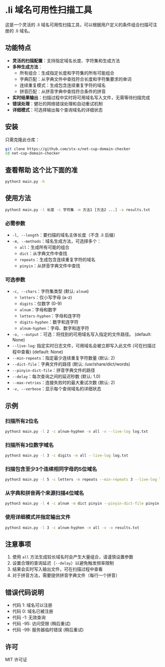 # .li 域名可用性扫描工具

这是一个灵活的 .li 域名可用性扫描工具，可以根据用户定义的条件组合扫描可注册的 .li 域名。

## 功能特点

- **灵活的扫描配置**：支持指定域名长度、字符集和生成方法
- **多种生成方法**：
  - 所有组合：生成指定长度和字符集的所有可能组合
  - 字典匹配：从字典文件中查找符合长度和字符集要求的单词
  - 连续重复模式：生成包含连续重复字符的域名
  - 拼音匹配：从拼音字典中查找符合条件的拼音
- **实时结果输出**：扫描过程中实时将可用域名写入文件，无需等待扫描完成
- **错误处理**：健壮的网络错误处理和自动重试机制
- **详细模式**：可选择输出每个查询域名的详细状态

## 安装

只需克隆此仓库：

```bash
git clone https://github.com/stx-x/net-cup-domain-checker
cd net-cup-domain-checker
```
## 查看帮助 这个比下面的准

```bash
python3 main.py -h
```

## 使用方法

```bash
python3 main.py -l 长度 -c 字符集 -m 方法1 [方法2 ...] -o results.txt
```

### 必需参数

- `-l, --length`：要扫描的域名主体长度（不含 .li 后缀）
- `-m, --methods`：域名生成方法，可选择多个：
  - `all`：生成所有可能的组合
  - `dict`：从字典文件中查找
  - `repeats`：生成包含连续重复字符的域名
  - `pinyin`：从拼音字典文件中查找

### 可选参数

- `-c, --chars`：字符集类型 (默认: `alnum`)
  - `letters`：仅小写字母 (a-z)
  - `digits`：仅数字 (0-9)
  - `alnum`：字母和数字
  - `letters-hyphen`：字母和连字符
  - `digits-hyphen`：数字和连字符
  - `alnum-hyphen`：字母、数字和连字符
- `-o, --output`：可选：将找到的可用域名写入指定的文件路径。 (default: None)
- `--live-log`: 指定实时日志文件，可用域名会被立即写入此文件 (可在扫描过程中查看) (default: None)
- `--min-repeats`：指定最少连续重复字符数量 (默认: 2)
- `--dict-file`：字典文件的路径 (默认: /usr/share/dict/words)
- `--pinyin-dict-file`：拼音字典文件的路径
- `--delay`：每次查询之间的延迟秒数 (默认: 1.0)
- `--max-retries`：连接失败时的最大重试次数 (默认: 2)
- `-v, --verbose`：显示每个查询域名的详细状态

## 示例

### 扫描所有2位名
```bash
python3 main.py -l 2 -c alnum-hyphen -m all -v --live-log log.txt
```

### 扫描所有3位数字域名
```bash
python3 main.py -l 3 -c digits -m all --live-log log.txt
```

### 扫描包含至少3个连续相同字母的5位域名
```bash
python3 main.py -l 5 -c letters -m repeats --min-repeats 3 --live-log log.txt
```

### 从字典和拼音两个来源扫描4位域名
```bash
python3 main.py -l 4 -c alnum -m dict pinyin --pinyin-dict-file pinyin.txt --live-log log.txt
```

### 使用详细模式并指定输出文件
```bash
python3 main.py -l 3 -c alnum-hyphen -m all -v -o results.txt
```

## 注意事项

1. 使用 `all` 方法生成较长域名时会产生大量组合，请谨慎设置参数
2. 设置合理的查询延迟（`--delay`）以避免触发频率限制
3. 结果会实时写入输出文件，可在扫描过程中查看
4. 对于拼音方法，需要提供拼音字典文件（每行一个拼音）

## 错误代码说明

- 代码 1: 域名可以注册
- 代码 0: 域名已被注册
- 代码 -1: 无效查询
- 代码 -95: 访问受限 (稍后重试)
- 代码 -99: 服务器临时错误 (稍后重试)

## 许可

MIT 许可证
